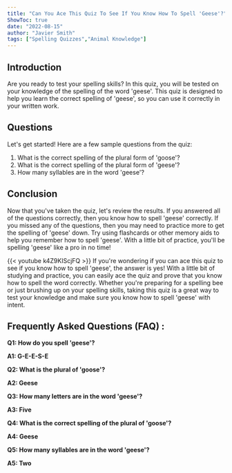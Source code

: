 ```yaml
---
title: "Can You Ace This Quiz To See If You Know How To Spell 'Geese'?"
ShowToc: true 
date: "2022-08-15"
author: "Javier Smith" 
tags: ["Spelling Quizzes","Animal Knowledge"]
---
```

## Introduction
Are you ready to test your spelling skills? In this quiz, you will be tested on your knowledge of the spelling of the word 'geese'. This quiz is designed to help you learn the correct spelling of 'geese', so you can use it correctly in your written work.

## Questions
Let's get started! Here are a few sample questions from the quiz: 

1. What is the correct spelling of the plural form of 'goose'?
2. What is the correct spelling of the plural form of 'geese'?
3. How many syllables are in the word 'geese'?

## Conclusion
Now that you've taken the quiz, let's review the results. If you answered all of the questions correctly, then you know how to spell 'geese' correctly. If you missed any of the questions, then you may need to practice more to get the spelling of 'geese' down. Try using flashcards or other memory aids to help you remember how to spell 'geese'. With a little bit of practice, you'll be spelling 'geese' like a pro in no time!

{{< youtube k4Z9KIScjFQ >}} 
If you're wondering if you can ace this quiz to see if you know how to spell 'geese', the answer is yes! With a little bit of studying and practice, you can easily ace the quiz and prove that you know how to spell the word correctly. Whether you're preparing for a spelling bee or just brushing up on your spelling skills, taking this quiz is a great way to test your knowledge and make sure you know how to spell 'geese' with intent.

## Frequently Asked Questions (FAQ) :
**Q1: How do you spell 'geese'?**

**A1: G-E-E-S-E**

**Q2: What is the plural of 'goose'?**

**A2: Geese**

**Q3: How many letters are in the word 'geese'?**

**A3: Five**

**Q4: What is the correct spelling of the plural of 'goose'?**

**A4: Geese**

**Q5: How many syllables are in the word 'geese'?**

**A5: Two**





